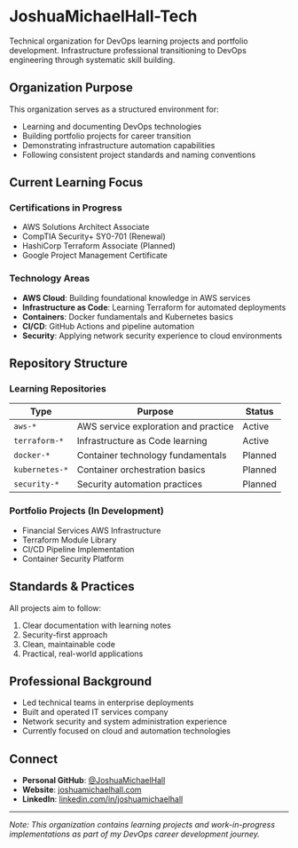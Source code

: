 # JoshuaMichaelHall-Tech

Technical organization for DevOps learning projects and portfolio development. Infrastructure professional transitioning to DevOps engineering through systematic skill building.

## Organization Purpose

This organization serves as a structured environment for:
- Learning and documenting DevOps technologies
- Building portfolio projects for career transition
- Demonstrating infrastructure automation capabilities
- Following consistent project standards and naming conventions

## Current Learning Focus

### Certifications in Progress
- AWS Solutions Architect Associate
- CompTIA Security+ SY0-701 (Renewal)
- HashiCorp Terraform Associate (Planned)
- Google Project Management Certificate

### Technology Areas
- **AWS Cloud**: Building foundational knowledge in AWS services
- **Infrastructure as Code**: Learning Terraform for automated deployments
- **Containers**: Docker fundamentals and Kubernetes basics
- **CI/CD**: GitHub Actions and pipeline automation
- **Security**: Applying network security experience to cloud environments

## Repository Structure

### Learning Repositories
| Type | Purpose | Status |
|------|---------|--------|
| `aws-*` | AWS service exploration and practice | Active |
| `terraform-*` | Infrastructure as Code learning | Active |
| `docker-*` | Container technology fundamentals | Planned |
| `kubernetes-*` | Container orchestration basics | Planned |
| `security-*` | Security automation practices | Planned |

### Portfolio Projects (In Development)
- Financial Services AWS Infrastructure
- Terraform Module Library
- CI/CD Pipeline Implementation
- Container Security Platform

## Standards & Practices

All projects aim to follow:
1. Clear documentation with learning notes
2. Security-first approach
3. Clean, maintainable code
4. Practical, real-world applications

## Professional Background

- Led technical teams in enterprise deployments
- Built and operated IT services company
- Network security and system administration experience
- Currently focused on cloud and automation technologies

## Connect

- **Personal GitHub**: [@JoshuaMichaelHall](https://github.com/JoshuaMichaelHall)
- **Website**: [joshuamichaelhall.com](https://joshuamichaelhall.com)
- **LinkedIn**: [linkedin.com/in/joshuamichaelhall](https://linkedin.com/in/joshuamichaelhall)

---

*Note: This organization contains learning projects and work-in-progress implementations as part of my DevOps career development journey.*